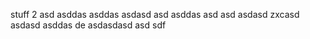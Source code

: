 stuff
 2
asd
asddas
asddas
asdasd
asd
asddas
asd
asd
asdasd
zxcasd
asdasd
asddas
de
asdasdasd
asd
sdf
